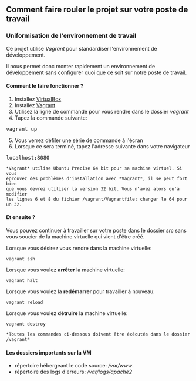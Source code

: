 ## Comment faire rouler le projet sur votre poste de travail

### Uniformisation de l'environnement de travail

Ce projet utilise *Vagrant* pour standardiser l'environnement de développement.

Il nous permet donc monter rapidement un environnement de développement sans configurer
quoi que ce soit sur notre poste de travail.

#### Comment le faire fonctionner ?

1. Installez [VirtualBox](https://www.virtualbox.org/wiki/Downloads)
2. Installez [Vagrant](http://downloads.vagrantup.com/)
3. Utilisez la ligne de commande pour vous rendre dans le dossier *vagrant*
4. Tapez la commande suivante:

<pre>vagrant up</pre>

5. Vous verrez défiler une série de commande à l'écran
6. Lorsque ce sera terminé, tapez l'adresse suivante dans votre navigateur

<pre>localhost:8080</pre>

    *Vagrant* utilise Ubuntu Precise 64 bit pour sa machine virtuel. Si vous
    éprouvez des problèmes d'installation avec *Vagrant*, il se peut fort bien
    que vous devrez utiliser la version 32 bit. Vous n'avez alors qu'à modifier
    les lignes 6 et 8 du fichier /vagrant/Vagrantfile; changer le 64 pour un 32.

#### Et ensuite ?

Vous pouvez continuer à travailler sur votre poste dans le dossier *src* sans vous soucier de la machine virtuelle qui vient d'être créé.

Lorsque vous désirez vous rendre dans la machine virtuelle:

    vagrant ssh

Lorsque vous voulez **arrêter** la machine virtuelle:

    vagrant halt

Lorsque vous voulez la **redémarrer** pour travailler à nouveau:

    vagrant reload

Lorsque vous voulez **détruire** la machine virtuelle:

    vagrant destroy

    *Toutes les commandes ci-dessous doivent être éxécutés dans le dossier /vagrant*

#### Les dossiers importants sur la VM

* répertoire hébergeant le code source: */var/www*.
* répertoire des logs d'erreurs: */var/logs/apache2*
